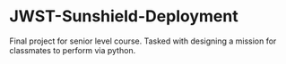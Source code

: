 # JWST-Sunshield-Deployment
Final project for senior level course. Tasked with designing a mission for classmates to perform via python. 
